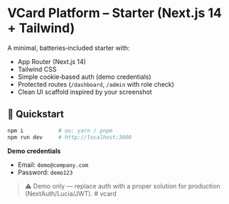 # VCard Platform – Starter (Next.js 14 + Tailwind)

A minimal, batteries‑included starter with:
- App Router (Next.js 14)
- Tailwind CSS
- Simple cookie‑based auth (demo credentials)
- Protected routes (`/dashboard`, `/admin` with role check)
- Clean UI scaffold inspired by your screenshot

## 🚀 Quickstart

```bash
npm i           # ou: yarn / pnpm
npm run dev     # http://localhost:3000
```

**Demo credentials**
- Email: `demo@company.com`
- Password: `demo123`

> ⚠️ Demo only — replace auth with a proper solution for production (NextAuth/Lucia/JWT).
#   v c a r d  
 